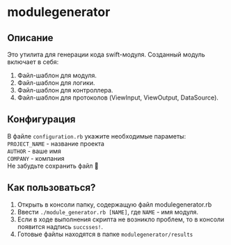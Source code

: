 # modulegenerator

## Описание
Это утилита для генерации кода swift-модуля. Созданный модуль включает в себя:
1. Файл-шаблон для модуля.
2. Файл-шаблон для логики.
3. Файл-шаблон для контроллера.
4. Файл-шаблон для протоколов (ViewInput, ViewOutput, DataSource).

## Конфигурация
В файле ```configuration.rb``` укажите необходимые параметы:<br>
```PROJECT_NAME``` - название проекта<br> 
```AUTHOR``` - ваше имя<br>
```COMPANY``` - компания<br>
Не забудьте сохранить файл 🙂

## Как пользоваться?
1. Открыть в консоли папку, содержащую файл modulegenerator.rb
2. Ввести ```./module_generator.rb [NAME]```, где ```NAME``` - имя модуля.
3. Если в ходе выполнения скрипта не возникло проблем, то в консоли появится надпись ```succsses!```.
4. Готовые файлы находятся в папке ```modulegenerator/results```

